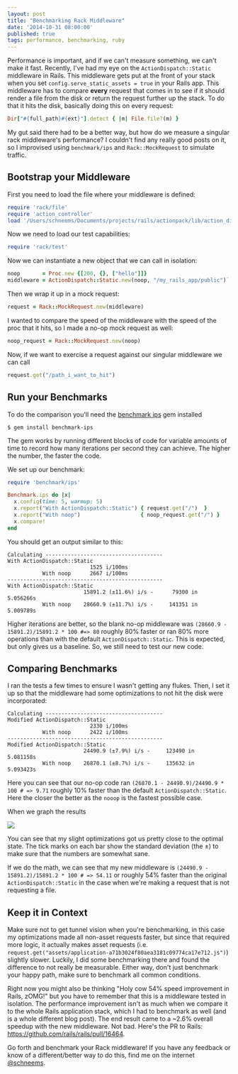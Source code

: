 ```yaml
---
layout: post
title: "Benchmarking Rack Middleware"
date: '2014-10-31 08:00:00'
published: true
tags: performance, benchmarking, ruby
---
```


Performance is important, and if we can't measure something, we can't make it fast. Recently, I've had my eye on the `ActionDispatch::Static` middleware in Rails. This middleware gets put at the front of your stack when you set `config.serve_static_assets = true` in your Rails app. This middleware has to compare **every** request that comes in to see if it should render a file from the disk or return the request further up the stack. To do that it hits the disk, basically doing this on every request:

```ruby
Dir["#{full_path}#{ext}"].detect { |m| File.file?(m) }
```

My gut said there had to be a better way, but how do we measure a singular rack middleware's performance? I couldn't find any really good posts on it, so I improvised using `benchmark/ips` and `Rack::MockRequest` to simulate traffic.

## Bootstrap your Middleware

First you need to load the file where your middleware is defined:

```ruby
require 'rack/file'
require 'action_controller'
load '/Users/schneems/Documents/projects/rails/actionpack/lib/action_dispatch/middleware/static.rb'
```

Now we need to load our test capabilities:

```ruby
require 'rack/test'
```

Now we can instantiate a new object that we can call in isolation:

```ruby
noop       = Proc.new {[200, {}, ["hello"]]}
middleware = ActionDispatch::Static.new(noop, "/my_rails_app/public")`
```

Then we wrap it up in a mock request:

```ruby
request = Rack::MockRequest.new(middleware)
```

I wanted to compare the speed of the middleware with the speed of the proc that it hits, so I made a no-op mock request as well:


```ruby
noop_request = Rack::MockRequest.new(noop)
```

Now, if we want to exercise a request against our singular middleware we can call

```ruby
request.get("/path_i_want_to_hit")
```

## Run your Benchmarks

To do the comparison you'll need the [benchmark ips](https://github.com/evanphx/benchmark-ips) gem installed

```
$ gem install benchmark-ips
```

The gem works by running different blocks of code for variable amounts of time to record how many iterations per second they can achieve. The higher the number, the faster the code.

We set up our benchmark:

```ruby
require 'benchmark/ips'

Benchmark.ips do |x|
  x.config(time: 5, warmup: 5)
  x.report("With ActionDispatch::Static") { request.get("/")  }
  x.report("With noop")                   { noop_request.get("/") }
  x.compare!
end
```

You should get an output similar to this:

```
Calculating -------------------------------------
With ActionDispatch::Static
                          1525 i/100ms
           With noop      2667 i/100ms
-------------------------------------------------
With ActionDispatch::Static
                        15891.2 (±11.6%) i/s -      79300 in   5.056266s
           With noop    28660.9 (±11.7%) i/s -     141351 in   5.009789s
```

Higher iterations are better, so the blank no-op middleware was `(28660.9 - 15891.2)/15891.2 * 100 #=> 80` roughly 80% faster or ran 80% more operations than with the default `ActionDispatch::Static`. This is expected, but only gives us a baseline. So, we still need to test our new code.

## Comparing Benchmarks

I ran the tests a few times to ensure I wasn't getting any flukes. Then, I set it up so that the middleware had some optimizations to not hit the disk were incorporated:


```
Calculating -------------------------------------
Modified ActionDispatch::Static
                          2330 i/100ms
           With noop      2422 i/100ms
-------------------------------------------------
Modified ActionDispatch::Static
                        24490.9 (±7.9%) i/s -     123490 in   5.081158s
           With noop    26870.1 (±8.7%) i/s -     135632 in   5.093423s
```

Here you can see that our no-op code ran `(26870.1 - 24490.9)/24490.9 * 100 # => 9.71` roughly 10% faster than the default `ActionDispatch::Static`. Here the closer the better as the `nooop` is the fastest possible case.

When we graph the results

![](https://www.dropbox.com/s/dcsrhrfh7gb44dc/Screenshot%202014-08-08%2014.05.21.png?dl=1)

You can see that my slight optimizations got us pretty close to the optimal state. The tick marks on each bar show the standard deviation (the ±) to make sure that the numbers are somewhat sane.

If we do the math, we can see that my new middleware is `(24490.9 - 15891.2)/15891.2 * 100 # => 54.11` or roughly 54% faster than the original `ActionDispatch::Static` in the case when we're making a request that is not requesting a file.

## Keep it in Context

Make sure not to get tunnel vision when you're benchmarking, in this case my optimizations made all non-asset requests faster, but since that required more logic, it actually makes asset requests (i.e. `request.get("assets/application-a71b3024f80aea3181c09774ca17e712.js")`) slightly slower. Luckily, I did some benchmarking there and found the difference to not really be measurable. Either way, don't just benchmark your happy path, make sure to benchmark all common conditions.

Right now you might also be thinking "Holy cow 54% speed improvement in Rails, zOMG!" but you have to remember that this is a middleware tested in isolation. The performance improvement isn't as much when we compare it to the whole Rails application stack, which I had to benchmark as well (and is a whole different blog post). The end result came to a ~2.6% overall speedup with the new middleware. Not bad. Here's the PR to Rails: https://github.com/rails/rails/pull/16464.

Go forth and benchmark your Rack middleware! If you have any feedback or know of a different/better way to do this, find me on the internet [@schneems](https://twitter.com/schneems).
